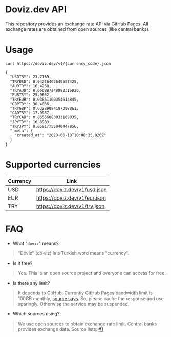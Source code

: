 # Doviz.dev API

This repository provides an exchange rate API via GitHub Pages. All exchange rates are obtained from open sources (like central banks).

# Usage
```
curl https://doviz.dev/v1/{currency_code}.json

{
  "USDTRY": 23.7169,
  "TRYUSD": 0.04216402649587425,
  "AUDTRY": 16.4238,
  "TRYAUD": 0.060887248992316026,
  "EURTRY": 25.9662,
  "TRYEUR": 0.03851160354614845,
  "GBPTRY": 30.4036,
  "TRYGBP": 0.03289084187398861,
  "CADTRY": 17.9957,
  "TRYCAD": 0.05556883033169035,
  "JPYTRY": 16.8983,
  "TRYJPY": 0.05917755040447856,
  "_meta": {
    "created_at": "2023-06-18T10:08:35.820Z"
  }
}
```

# Supported currencies

| Currency | Link                          |
|----------|-------------------------------|
| USD      | https://doviz.dev/v1/usd.json |
| EUR      | https://doviz.dev/v1/eur.json |
| TRY      | https://doviz.dev/v1/try.json |

# FAQ
- What "`doviz`" means?
> "Döviz" (dö·viz) is a Turkish word means "currency".

- Is it free?
> Yes. This is an open source project and everyone can access for free.

- Is there any limit?
> It depends to GitHub. Currently GitHub Pages bandwidth limit is 100GB monthly, [source says](https://docs.github.com/en/pages/getting-started-with-github-pages/about-github-pages). So, please cache the response and use sparingly. Otherwise the service may be suspended.

- Which sources using?
> We use open sources to obtain exchange rate limit. Central banks provides exchange data. Source lists: [#1](http://www.floatrates.com/currency-sources.html)
